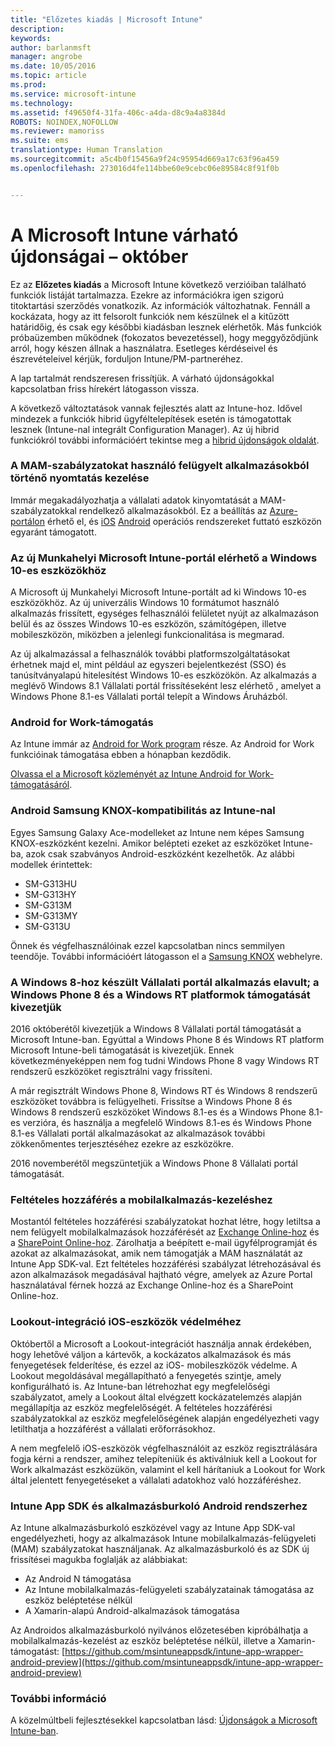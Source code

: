 ```yaml
---
title: "Előzetes kiadás | Microsoft Intune"
description: 
keywords: 
author: barlanmsft
manager: angrobe
ms.date: 10/05/2016
ms.topic: article
ms.prod: 
ms.service: microsoft-intune
ms.technology: 
ms.assetid: f49650f4-31fa-406c-a4da-d8c9a4a8384d
ROBOTS: NOINDEX,NOFOLLOW
ms.reviewer: mamoriss
ms.suite: ems
translationtype: Human Translation
ms.sourcegitcommit: a5c4b0f15456a9f24c95954d669a17c63f96a459
ms.openlocfilehash: 273016d4fe114bbe60e9cebc06e89584c8f91f0b


---
```


# A Microsoft Intune várható újdonságai – október
Ez az **Előzetes kiadás** a Microsoft Intune következő verzióiban található funkciók listáját tartalmazza. Ezekre az információkra igen szigorú titoktartási szerződés vonatkozik. Az információk változhatnak. Fennáll a kockázata, hogy az itt felsorolt funkciók nem készülnek el a kitűzött határidőig, és csak egy későbbi kiadásban lesznek elérhetők. Más funkciók próbaüzemben működnek (fokozatos bevezetéssel), hogy meggyőződjünk arról, hogy készen állnak a használatra. Esetleges kérdéseivel és észrevételeivel kérjük, forduljon Intune/PM-partneréhez.

A lap tartalmát rendszeresen frissítjük. A várható újdonságokkal kapcsolatban friss hírekért látogasson vissza.

A következő változtatások vannak fejlesztés alatt az Intune-hoz. Idővel mindezek a funkciók hibrid ügyféltelepítések esetén is támogatottak lesznek (Intune-nal integrált Configuration Manager). Az új hibrid funkciókról további információért tekintse meg a [hibrid újdonságok oldalát](https://technet.microsoft.com/en-US/library/mt718155(TechNet.10).aspx).

### A MAM-szabályzatokat használó felügyelt alkalmazásokból történő nyomtatás kezelése
Immár megakadályozhatja a vállalati adatok kinyomtatását a MAM-szabályzatokkal rendelkező alkalmazásokból. Ez a beállítás az [Azure-portálon](..deployuse/create-and-deploy-mobile-app-management-policies-with-microsoft-intune.md) érhető el, és [iOS](..deployuse/ios-mam-policy-settings) [Android](..deployuse/android-mam-policy-settings) operációs rendszereket futtató eszközön egyaránt támogatott.
<!--TFS 1014328-->

### Az új Munkahelyi Microsoft Intune-portál elérhető a Windows 10-es eszközökhöz
A Microsoft új Munkahelyi Microsoft Intune-portált ad ki Windows 10-es eszközökhöz. Az új univerzális Windows 10 formátumot használó alkalmazás frissített, egységes felhasználói felületet nyújt az alkalmazáson belül és az összes Windows 10-es eszközön, számítógépen, illetve mobileszközön, miközben a jelenlegi funkcionalitása is megmarad.

Az új alkalmazással a felhasználók további platformszolgáltatásokat érhetnek majd el, mint például az egyszeri bejelentkezést (SSO) és tanúsítványalapú hitelesítést Windows 10-es eszközökön. Az alkalmazás a meglévő Windows 8.1 Vállalati portál frissítéseként lesz elérhető , amelyet a Windows Phone 8.1-es Vállalati portál telepít a Windows Áruházból.
<!--TFS 1016502-->

### Android for Work-támogatás

Az Intune immár az [Android for Work program](https://enterprise.google.com/android/partners/) része. Az Android for Work funkcióinak támogatása ebben a hónapban kezdődik.

[Olvassa el a Microsoft közleményét az Intune Android for Work-támogatásáról](https://blogs.technet.microsoft.com/enterprisemobility/2016/09/12/microsoft-intune-support-for-android-for-work/).

<!---This month, some newly provisioned Intune tenants will start seeing the Android for Work features. We will announce later when existing tenants will begin to see this feature.--->
<!--TFS 1043303-->

### Android Samsung KNOX-kompatibilitás az Intune-nal

Egyes Samsung Galaxy Ace-modelleket az Intune nem képes Samsung KNOX-eszközként kezelni. Amikor belépteti ezeket az eszközöket Intune-ba, azok csak szabványos Android-eszközként kezelhetők.
Az alábbi modellek érintettek:

* SM-G313HU
* SM-G313HY
* SM-G313M
* SM-G313MY
* SM-G313U

Önnek és végfelhasználóinak ezzel kapcsolatban nincs semmilyen teendője.
További információért látogasson el a [Samsung KNOX](https://www.samsungknox.com) webhelyre.

<!--TFS 1173566 iX blurb provided by Barry; requires PM signoff

### Multi-factor authentication for Android and iOS enrollment

In addition to Windows 8.1 and later, administrators can now enable multi-factor authentication for Android and iOS devices in the Microsoft Intune Enrollment application. -->    

### A Windows 8-hoz készült Vállalati portál alkalmazás elavult; a Windows Phone 8 és a Windows RT platformok támogatását kivezetjük
2016 októberétől kivezetjük a Windows 8 Vállalati portál támogatását a Microsoft Intune-ban. Egyúttal a Windows Phone 8 és Windows RT platform Microsoft Intune-beli támogatását is kivezetjük. Ennek következményeképpen nem fog tudni Windows Phone 8 vagy Windows RT rendszerű eszközöket regisztrálni vagy frissíteni.

A már regisztrált Windows Phone 8, Windows RT és Windows 8 rendszerű eszközöket továbbra is felügyelheti. Frissítse a Windows Phone 8 és Windows 8 rendszerű eszközöket Windows 8.1-es és a Windows Phone 8.1-es verzióra, és használja a megfelelő Windows 8.1-es és Windows Phone 8.1-es Vállalati portál alkalmazásokat az alkalmazások további zökkenőmentes terjesztéséhez ezekre az eszközökre.

2016 novemberétől megszüntetjük a Windows Phone 8 Vállalati portál támogatását.
<!--TFS 1255391-->

### Feltételes hozzáférés a mobilalkalmazás-kezeléshez
Mostantól feltételes hozzáférési szabályzatokat hozhat létre, hogy letiltsa a nem felügyelt mobilalkalmazások hozzáférését az [Exchange Online-hoz](..deployuse/restrict-access-to-exchange-online-with-microsoft-intune.md) és a [SharePoint Online-hoz](..deployuse/restrict-access-to-sharepoint-online-with-microsoft-intune.md). Zárolhatja a beépített e-mail ügyfélprogramját és azokat az alkalmazásokat, amik nem támogatják a MAM használatát az Intune App SDK-val.  Ezt feltételes hozzáférési szabályzat létrehozásával és azon alkalmazások megadásával hajtható végre, amelyek az Azure Portal használatával férnek hozzá az Exchange Online-hoz és a SharePoint Online-hoz.
<!--TFS 1317673-->

<!--TFS 1318014; awaiting approval in notes as to whether to proceed

### "Default" policy is deprecated

To minimize unintentionally assigned profiles, Intune is removing support for the "default" Corporate Device Enrollment profile for Apple Device Enrollment Program (DEP) device serial numbers in the new Azure console. Serial numbers synchronized from an Apple DEP account will initially have no Corporate Device Enrollment profile assigned.  A profile must be assigned manually after synchronization. This change will apply to the new console only. Until the existing Admin console is retired, no change will take place.
-->

<!--TFS 1318023; awaiting approval in notes as to whether to proceed

### Deprecation of row-by-row iOS Details review for iOS device CSV uploads

In order to streamline uploading IMEI numbers for Corporate devices and Apple serial numbers for Configurator enrollment, Intune is removing the row by row review of hardware identifiers already found in the system. This review allows the IT Pro to accept associated Details from the CSV to overwrite the existing details for a hardware identifier already in the system. The review will be replaced by a single option to automatically overwrite Details for all hardware identifiers or ignore new details for existing identifiers. This change will apply to the new console only. Until the existing Admin console is retired, no change will take place.
-->

### Lookout-integráció iOS-eszközök védelméhez
Októbertől a Microsoft a Lookout-integrációt használja annak érdekében, hogy lehetővé váljon a kártevők, a kockázatos alkalmazások és más fenyegetések felderítése, és ezzel az iOS- mobileszközök védelme. A Lookout megoldásával megállapítható a fenyegetés szintje, amely konfigurálható is. Az Intune-ban létrehozhat egy megfelelőségi szabályzatot, amely a Lookout által elvégzett kockázatelemzés alapján megállapítja az eszköz megfelelőségét. A feltételes hozzáférési szabályzatokkal az eszköz megfelelőségének alapján engedélyezheti vagy letilthatja a hozzáférést a vállalati erőforrásokhoz.

A nem megfelelő iOS-eszközök végfelhasználóit az eszköz regisztrálására fogja kérni a rendszer, amihez telepíteniük és aktiválniuk kell a Lookout for Work alkalmazást eszközükön, valamint el kell hárítaniuk a Lookout for Work által jelentett fenyegetéseket a vállalati adatokhoz való hozzáféréshez.
<!--TFS 1319493-->

### Intune App SDK és alkalmazásburkoló Android rendszerhez
Az Intune alkalmazásburkoló eszközével vagy az Intune App SDK-val engedélyezheti, hogy az alkalmazások Intune mobilalkalmazás-felügyeleti (MAM) szabályzatokat használjanak. Az alkalmazásburkoló és az SDK új frissítései magukba foglalják az alábbiakat:

* Az Android N támogatása
* Az Intune mobilalkalmazás-felügyeleti szabályzatainak támogatása az eszköz beléptetése nélkül
* A Xamarin-alapú Android-alkalmazások támogatása

Az Androidos alkalmazásburkoló nyilvános előzetesében kipróbálhatja a mobilalkalmazás-kezelést az eszköz beléptetése nélkül, illetve a Xamarin-támogatást: [https://github.com/msintuneappsdk/intune-app-wrapper-android-preview](https://github.com/msintuneappsdk/intune-app-wrapper-android-preview)
<!--TFS 1319511; please create new TFS entry for WN text associated with this TFS item-->

<!--TFS 1319613; no iX review on PM text blurb

### Private preview customers using MAM Conditional Access will have their policies reset

Due to changes in the policy structure for Conditional Access for Mobile App Management, any existing policies that were set by customers through the private preview will be removed. Customers will need to set new policies once the change is made. The timing will coincide with the October service update.
-->

### További információ
A közelmúltbeli fejlesztésekkel kapcsolatban lásd: [Újdonságok a Microsoft Intune-ban](whats-new-in-microsoft-intune.md).



<!--HONumber=Oct16_HO1-->


